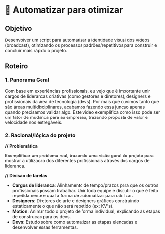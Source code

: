 # :pushpin: Automatizar para otimizar

## Objetivo

Desenvolver um script para automatizar a identidade visual dos vídeos (broadcast), otimizando os processos padrões/repetitivos para construir e concluir mais rápido o projeto.

## Roteiro

### 1. Panorama Geral

Com base em experiências profissionais, eu vejo que é importante unir cargos de liderancas criativas (como gestores e diretores), designers e profissionais da área de tecnologia (devs). Por mais que ouvimos tanto que são áreas multidisciplinares, acabamos fazendo essa juncao apenas quando precisamos validar algo. Este vídeo exemplifica como isso pode ser um fator de mudanca para as empresas, trazendo proposta de valor e velocidade nos entregáveis.

### 2. Racional/lógica do projeto

**// Problemática**

Exemplificar um problema real, trazendo uma visão geral do projeto para mostrar a utilizacao dos diferentes profissionais através dos cargos de lideranca.

**// Divisao de tarefas**

- **Cargos de lideranca**: Alinhamento de tempo/prazos para que os outros profissionais possam trabalhar. Unir toda equipe e discutir o que é feito repetidamente e qual a forma de automatizar para otimizar.
- **Designers**: Diretores de arte e designers gráficos construindo estaticamente o que não será repetido (ex: KV's).
- **Motion**: Animar todo o projeto de forma individual, explicando as etapas de construcao para os devs.
- **Devs**: Estudo sobre como automatizar as etapas elencadas e desenvolver essas ferramentas.
